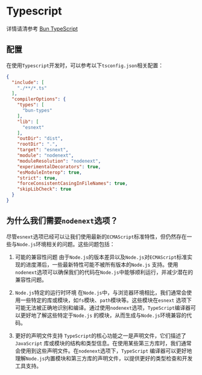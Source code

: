 # Typescript

详情请清参考 [Bun TypeScript](https://bun.sh/docs/typescript)

## 配置

在使用`Typescript`开发时，可以参考以下`tsconfig.json`相关配置：

```json
{
  "include": [
    "./**/*.ts"
  ],
  "compilerOptions": {
    "types": [
      "bun-types"
    ],
    "lib": [
      "esnext"
    ],
    "outDir": "dist",
    "rootDir": ".",
    "target": "esnext",
    "module": "nodenext",
    "moduleResolution": "nodenext",
    "experimentalDecorators": true,
    "esModuleInterop": true,
    "strict": true,
    "forceConsistentCasingInFileNames": true,
    "skipLibCheck": true
  }
}
```

## 为什么我们需要`nodenext`选项？

尽管`esnext`选项已经可以让我们使用最新的`ECMAScript`标准特性，但仍然存在一些与`Node.js`环境相关的问题。这些问题包括：

1. 可能的兼容性问题
   由于`Node.js`的版本差异以及`Node.js`对`ECMAScript`标准实现的进度滞后，一些最新特性可能不被所有版本的`Node.js`
   支持。使用`nodenext`选项可以确保我们的代码在`Node.js`中能够顺利运行，并减少潜在的兼容性问题。

2. `Node.js`特定的运行时环境
   在`Node.js`中，与浏览器环境相比，我们通常会使用一些特定的库或模块，如`fs`模块、`path`模块等。这些模块在`esnext`
   选项下可能无法被正确地识别和编译。通过使用`nodenext`选项，`TypeScript`编译器可以更好地了解这些特定于`Node.js`
   的模块，从而生成与`Node.js`环境兼容的代码。

3. 更好的声明文件支持
   `TypeScript`的核心功能之一是声明文件，它们描述了`JavaScript`
   库或模块的结构和类型信息。在使用某些第三方库时，我们通常会使用到这些声明文件。在`nodenext`选项下，`TypeScript`
   编译器可以更好地理解`Node.js`内置模块和第三方库的声明文件，以提供更好的类型检查和开发工具支持。
